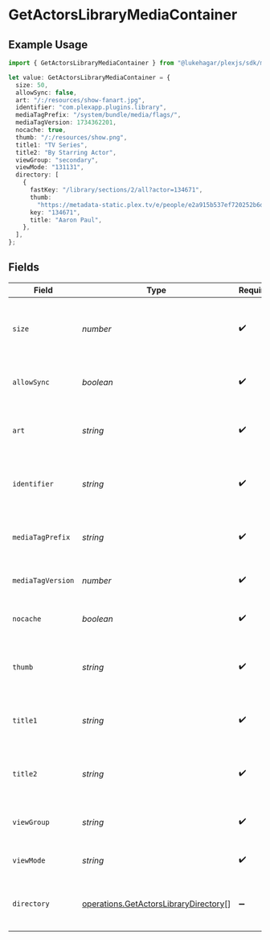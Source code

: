 # GetActorsLibraryMediaContainer

## Example Usage

```typescript
import { GetActorsLibraryMediaContainer } from "@lukehagar/plexjs/sdk/models/operations";

let value: GetActorsLibraryMediaContainer = {
  size: 50,
  allowSync: false,
  art: "/:/resources/show-fanart.jpg",
  identifier: "com.plexapp.plugins.library",
  mediaTagPrefix: "/system/bundle/media/flags/",
  mediaTagVersion: 1734362201,
  nocache: true,
  thumb: "/:/resources/show.png",
  title1: "TV Series",
  title2: "By Starring Actor",
  viewGroup: "secondary",
  viewMode: "131131",
  directory: [
    {
      fastKey: "/library/sections/2/all?actor=134671",
      thumb:
        "https://metadata-static.plex.tv/e/people/e2a915b537ef720252b6d408bc1f91b3.jpg",
      key: "134671",
      title: "Aaron Paul",
    },
  ],
};
```

## Fields

| Field                                                                                                 | Type                                                                                                  | Required                                                                                              | Description                                                                                           | Example                                                                                               |
| ----------------------------------------------------------------------------------------------------- | ----------------------------------------------------------------------------------------------------- | ----------------------------------------------------------------------------------------------------- | ----------------------------------------------------------------------------------------------------- | ----------------------------------------------------------------------------------------------------- |
| `size`                                                                                                | *number*                                                                                              | :heavy_check_mark:                                                                                    | Number of media items returned in this response.                                                      | 50                                                                                                    |
| `allowSync`                                                                                           | *boolean*                                                                                             | :heavy_check_mark:                                                                                    | Indicates whether syncing is allowed.                                                                 | false                                                                                                 |
| `art`                                                                                                 | *string*                                                                                              | :heavy_check_mark:                                                                                    | URL for the background artwork of the media container.                                                | /:/resources/show-fanart.jpg                                                                          |
| `identifier`                                                                                          | *string*                                                                                              | :heavy_check_mark:                                                                                    | An plugin identifier for the media container.                                                         | com.plexapp.plugins.library                                                                           |
| `mediaTagPrefix`                                                                                      | *string*                                                                                              | :heavy_check_mark:                                                                                    | The prefix used for media tag resource paths.                                                         | /system/bundle/media/flags/                                                                           |
| `mediaTagVersion`                                                                                     | *number*                                                                                              | :heavy_check_mark:                                                                                    | The version number for media tags.                                                                    | 1734362201                                                                                            |
| `nocache`                                                                                             | *boolean*                                                                                             | :heavy_check_mark:                                                                                    | Specifies whether caching is disabled.                                                                | true                                                                                                  |
| `thumb`                                                                                               | *string*                                                                                              | :heavy_check_mark:                                                                                    | URL for the thumbnail image of the media container.                                                   | /:/resources/show.png                                                                                 |
| `title1`                                                                                              | *string*                                                                                              | :heavy_check_mark:                                                                                    | The primary title of the media container.                                                             | TV Series                                                                                             |
| `title2`                                                                                              | *string*                                                                                              | :heavy_check_mark:                                                                                    | The secondary title of the media container.                                                           | By Starring Actor                                                                                     |
| `viewGroup`                                                                                           | *string*                                                                                              | :heavy_check_mark:                                                                                    | Identifier for the view group layout.                                                                 | secondary                                                                                             |
| `viewMode`                                                                                            | *string*                                                                                              | :heavy_check_mark:                                                                                    | Identifier for the view mode.                                                                         | 131131                                                                                                |
| `directory`                                                                                           | [operations.GetActorsLibraryDirectory](../../../sdk/models/operations/getactorslibrarydirectory.md)[] | :heavy_minus_sign:                                                                                    | An array of actor entries for media items.                                                            |                                                                                                       |